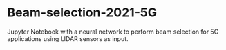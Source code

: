 # Beam-selection-2021-5G
Jupyter Notebook with a neural network to perform beam selection for 5G applications using LIDAR sensors as input.
